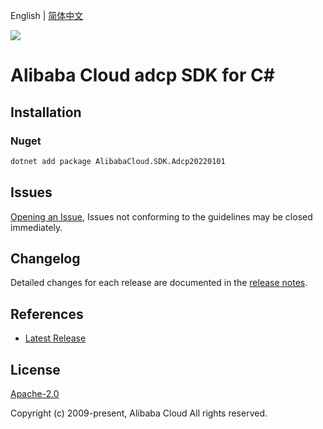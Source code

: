 English | [简体中文](README-CN.md)

![](https://aliyunsdk-pages.alicdn.com/icons/AlibabaCloud.svg)

# Alibaba Cloud adcp SDK for C#

## Installation

### Nuget

```bash
dotnet add package AlibabaCloud.SDK.Adcp20220101
```

## Issues

[Opening an Issue](https://github.com/aliyun/alibabacloud-csharp-sdk/issues/new), Issues not conforming to the guidelines may be closed immediately.

## Changelog

Detailed changes for each release are documented in the [release notes](./ChangeLog.md).

## References

* [Latest Release](https://github.com/aliyun/alibabacloud-csharp-sdk/)

## License

[Apache-2.0](http://www.apache.org/licenses/LICENSE-2.0)

Copyright (c) 2009-present, Alibaba Cloud All rights reserved.
